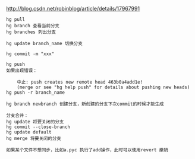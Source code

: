 http://blog.csdn.net/robinblog/article/details/17967991

    hg pull
    hg branch 查看当前分支
    hg branches 列出分支
    
    hg update branch_name 切换分支
    
    hg commit -m "xxx"
    
    hg push
    如果出现错误：  
    
        中止: push creates new remote head 463b0a4add1e!
        (merge or see "hg help push" for details about pushing new heads)
    hg push -r branch_name
    
    hg branch newbranch 创建分支，新创建的分支下次commit的时候才能生成
    
    分支合并：  
    hg update 将要关闭的分支
    hg commit --close-branch 
    hg update default
    hg merge 将要关闭的分支

    如果某个文件不想同步，比如a.pyc 执行了add操作，此时可以使用revert 撤销
